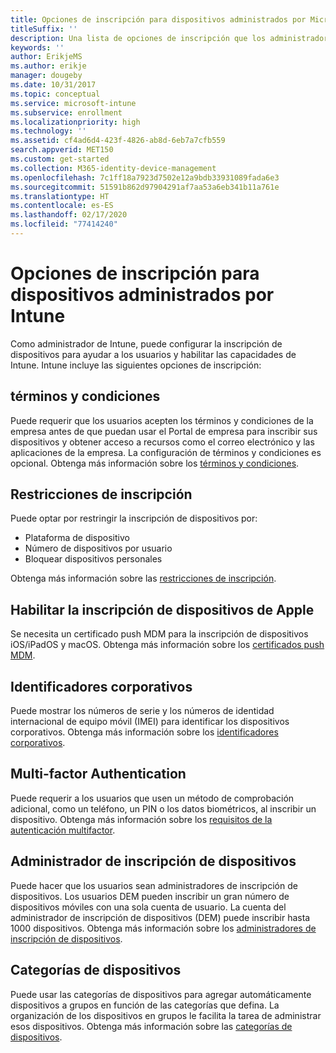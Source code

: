 ```yaml
---
title: Opciones de inscripción para dispositivos administrados por Microsoft Intune
titleSuffix: ''
description: Una lista de opciones de inscripción que los administradores pueden establecer para dispositivos administrados por Microsoft Intune.
keywords: ''
author: ErikjeMS
ms.author: erikje
manager: dougeby
ms.date: 10/31/2017
ms.topic: conceptual
ms.service: microsoft-intune
ms.subservice: enrollment
ms.localizationpriority: high
ms.technology: ''
ms.assetid: cf4ad6d4-423f-4826-ab8d-6eb7a7cfb559
search.appverid: MET150
ms.custom: get-started
ms.collection: M365-identity-device-management
ms.openlocfilehash: 7c1ff18a7923d7502e12a9bdb33931089fada6e3
ms.sourcegitcommit: 51591b862d97904291af7aa53a6eb341b11a761e
ms.translationtype: HT
ms.contentlocale: es-ES
ms.lasthandoff: 02/17/2020
ms.locfileid: "77414240"
---
```

# <a name="enrollment-options-for-devices-managed-by-intune"></a>Opciones de inscripción para dispositivos administrados por Intune

Como administrador de Intune, puede configurar la inscripción de dispositivos para ayudar a los usuarios y habilitar las capacidades de Intune.  Intune incluye las siguientes opciones de inscripción:

## <a name="terms-and-conditions"></a>términos y condiciones

Puede requerir que los usuarios acepten los términos y condiciones de la empresa antes de que puedan usar el Portal de empresa para inscribir sus dispositivos y obtener acceso a recursos como el correo electrónico y las aplicaciones de la empresa. La configuración de términos y condiciones es opcional. Obtenga más información sobre los [términos y condiciones](terms-and-conditions-create.md).

## <a name="enrollment-restrictions"></a>Restricciones de inscripción

Puede optar por restringir la inscripción de dispositivos por:
- Plataforma de dispositivo
- Número de dispositivos por usuario
- Bloquear dispositivos personales

Obtenga más información sobre las [restricciones de inscripción](enrollment-restrictions-set.md).

## <a name="enable-apple-device-enrollment"></a>Habilitar la inscripción de dispositivos de Apple

Se necesita un certificado push MDM para la inscripción de dispositivos iOS/iPadOS y macOS. Obtenga más información sobre los [certificados push MDM](apple-mdm-push-certificate-get.md).

## <a name="corporate-identifiers"></a>Identificadores corporativos

Puede mostrar los números de serie y los números de identidad internacional de equipo móvil (IMEI) para identificar los dispositivos corporativos. Obtenga más información sobre los [identificadores corporativos](corporate-identifiers-add.md).
## <a name="multi-factor-authentication"></a>Multi-factor Authentication

Puede requerir a los usuarios que usen un método de comprobación adicional, como un teléfono, un PIN o los datos biométricos, al inscribir un dispositivo. Obtenga más información sobre los [requisitos de la autenticación multifactor](multi-factor-authentication.md).

## <a name="device-enrollment-manager"></a>Administrador de inscripción de dispositivos
Puede hacer que los usuarios sean administradores de inscripción de dispositivos.  Los usuarios DEM pueden inscribir un gran número de dispositivos móviles con una sola cuenta de usuario. La cuenta del administrador de inscripción de dispositivos (DEM) puede inscribir hasta 1000 dispositivos. Obtenga más información sobre los [administradores de inscripción de dispositivos](device-enrollment-manager-enroll.md).

## <a name="device-categories"></a>Categorías de dispositivos

Puede usar las categorías de dispositivos para agregar automáticamente dispositivos a grupos en función de las categorías que defina. La organización de los dispositivos en grupos le facilita la tarea de administrar esos dispositivos. Obtenga más información sobre las [categorías de dispositivos](device-group-mapping.md).
